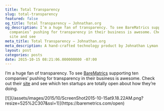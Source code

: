 ```yaml
---
title: Total Transparency
slug: total-transparency
featured: false
og_title: Total Transparency – Johnathan.org
og_description: I’m a huge fan of transparency. To see BareMatrics supporting ten
  companies’ pushing for transparency in their business is awesome. Check out their
  site and see
meta_title: Total Transparency – Johnathan.org
meta_description: A hand-crafted technology product by Johnathan Lyman
layout: post
categories: posts
date: 2015-10-15 08:21:06.000000000 -07:00
---
```


I’m a huge fan of transparency. To see [BareMatrics](https://baremetrics.com/open) supporting ten companies’ pushing for transparency in their business is awesome. Check out their [site](https://baremetrics.com/open) and see which ten startups are totally open about how they’re doing.

<!--kg-card-begin: html-->[![](/assets/images/2015/10/ScreenShot2015-10-15at9.18.22AM.png?resize=525%2C307&ssl=1)](https://baremetrics.com/open)<!--kg-card-end: html-->